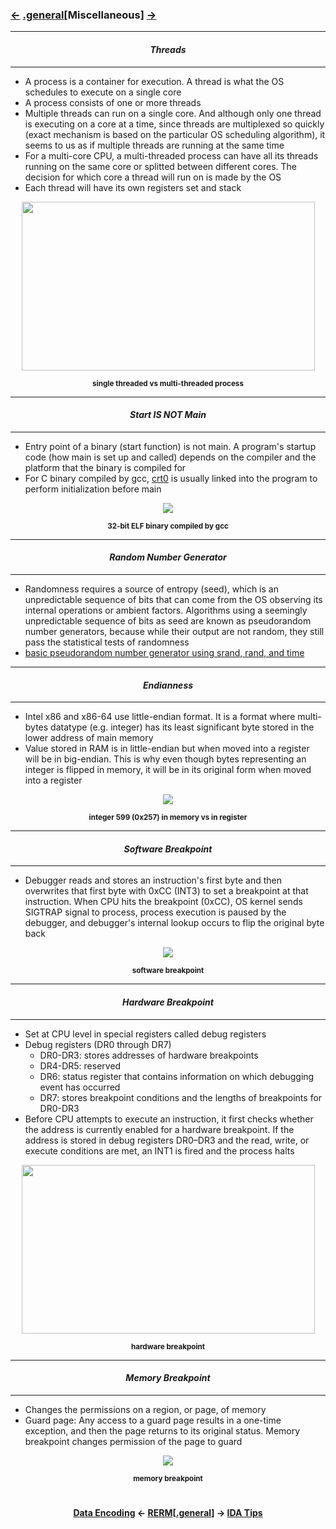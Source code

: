 ### <a href="/contents/encodings/Data_Encoding.md"><-</a> [.general](general.md)[__Miscellaneous__] <a href="/contents/tools/IDA_Tips.md">-></a>

---
#### *<p align='center'> Threads </p>*
---
* A process is a container for execution. A thread is what the OS schedules to execute on a single core
* A process consists of one or more threads
* Multiple threads can run on a single core. And although only one thread is executing on a core at a time, since threads are multiplexed so quickly (exact mechanism is based on the particular OS scheduling algorithm), it seems to us as if multiple threads are running at the same time 
* For a multi-core CPU, a multi-threaded process can have all its threads running on the same core or splitted between different cores. The decision for which core a thread will run on is made by the OS
* Each thread will have its own registers set and stack
<div align='center'> 
<img src="https://github.com/yellowbyte/reverse-engineering-reference-manual/blob/master/images/general/Miscellaneous/4_01_ThreadDiagram.png" width="469" height="270">
<p align='center'><sub><strong>single threaded vs multi-threaded process</strong></sub></p>
</div>

---
#### *<p align='center'> Start IS NOT Main </p>*
---
* Entry point of a binary (start function) is not main. A program's startup code (how main is set up and called) depends on the compiler and the platform that the binary is compiled for
* For C binary compiled by gcc, [crt0](https://en.wikipedia.org/wiki/Crt0) is usually linked into the program to perform initialization before main
<div align='center'> 
<img src="https://github.com/yellowbyte/reverse-engineering-reference-manual/blob/master/images/general/Miscellaneous/start_v_main.PNG"> 
<p align='center'><sub><strong>32-bit ELF binary compiled by gcc</strong></sub></p>
</div>

---
#### *<p align='center'> Random Number Generator </p>*
---
* Randomness requires a source of entropy (seed), which is an unpredictable sequence of bits that can come from the OS observing its internal operations or ambient factors. Algorithms using a seemingly unpredictable sequence of bits as seed are known as pseudorandom number generators, because while their output are not random, they still pass the statistical tests of randomness
* [basic pseudorandom number generator using srand, rand, and time](https://gist.github.com/yellowbyte/4c36b9fffa73d79fa739f75a5ea951c9)

---
#### *<p align='center'> Endianness </p>*
---
* Intel x86 and x86-64 use little-endian format. It is a format where multi-bytes datatype (e.g. integer) has its least significant byte stored in the lower address of main memory 
* Value stored in RAM is in little-endian but when moved into a register will be in big-endian. This is why even though bytes representing an integer is flipped in memory, it will be in its original form when moved into a register
<div align='center'> 
<img src="https://github.com/yellowbyte/reverse-engineering-reference-manual/blob/master/images/general/Miscellaneous/endianness.png"> 
<p align='center'><sub><strong>integer 599 (0x257) in memory vs in register</strong></sub></p>
</div>

---
#### *<p align='center'> Software Breakpoint </p>*
---
* Debugger reads and stores an instruction's first byte and then overwrites that first byte with 0xCC (INT3) to set a breakpoint at that instruction. When CPU hits the breakpoint (0xCC), OS kernel sends SIGTRAP signal to process, process execution is paused by the debugger, and debugger's internal lookup occurs to flip the original byte back
<div align='center'> 
<img src="https://github.com/yellowbyte/reverse-engineering-reference-manual/blob/master/images/general/Miscellaneous/soft_bp.png"> 
<p align='center'><sub><strong>software breakpoint</strong></sub></p>
</div>

---
#### *<p align='center'> Hardware Breakpoint </p>*
---
* Set at CPU level in special registers called debug registers
* Debug registers (DR0 through DR7)
  * DR0-DR3: stores addresses of hardware breakpoints
  * DR4-DR5: reserved
  * DR6: status register that contains information on which debugging event has occurred
  * DR7: stores breakpoint conditions and the lengths of breakpoints for DR0-DR3
* Before CPU attempts to execute an instruction, it first checks whether the address is currently enabled for a hardware breakpoint. If the address is stored in debug registers DR0–DR3 and the read, write, or execute conditions are met, an INT1 is fired and the process halts
<div align='center'> 
<img src="https://github.com/yellowbyte/reverse-engineering-reference-manual/blob/master/images/general/Miscellaneous/hardware_bp.png" width="469" height="270"> 
<p align='center'><sub><strong>hardware breakpoint</strong></sub></p>
</div>

---
#### *<p align='center'> Memory Breakpoint </p>*
---
* Changes the permissions on a region, or page, of memory
* Guard page: Any access to a guard page results in a one-time exception, and then the page returns to its original status. Memory breakpoint changes permission of the page to guard
<div align='center'> 
<img src="https://github.com/yellowbyte/reverse-engineering-reference-manual/blob/master/images/general/Miscellaneous/memory_bp.png"> 
<p align='center'><sub><strong>memory breakpoint</strong></sub></p>
</div>

#
<strong><p align='center'><a href="/contents/encodings/Data_Encoding.md">Data Encoding</a> <- <a href="/README.md#-reverse-engineering-reference-manual-beta-">RERM</a>[<a href="general.md">.general</a>] -> <a href="/contents/tools/IDA_Tips.md">IDA Tips</a></p></strong>
